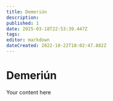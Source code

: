 ```yaml
---
title: Demeriún
description: 
published: 1
date: 2025-03-18T22:53:39.447Z
tags: 
editor: markdown
dateCreated: 2022-10-22T18:02:47.882Z
---
```


# Demeriún
Your content here